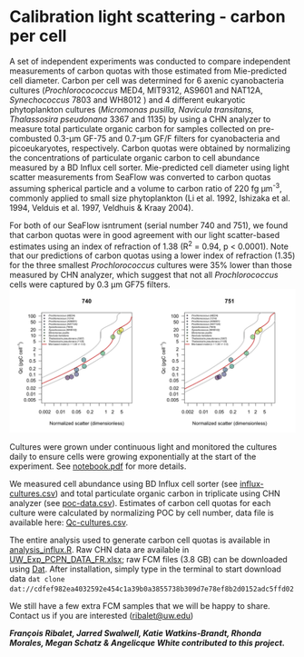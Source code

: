 # Calibration light scattering - carbon per cell
A set of independent experiments was conducted to compare independent measurements of carbon quotas with those estimated from Mie-predicted cell diameter. Carbon per cell was determined for 6 axenic cyanobacteria cultures (<i>Prochlorocococcus</i> MED4, MIT9312, AS9601 and NAT12A, <i>Synechococcus</i> 7803 and WH8012 ) and 4 different eukaryotic phytoplankton cultures (<i>Micromonas pusilla, Navicula transitans, Thalassosira pseudonana</i> 3367 and 1135) by using a CHN analyzer to measure total particulate organic carbon for samples collected on pre-combusted 0.3-µm GF-75 and 0.7-µm GF/F filters for cyanobacteria and picoeukaryotes, respectively. Carbon quotas were obtained by normalizing the concentrations of particulate organic carbon to cell abundance measured by a BD Influx cell sorter. Mie-predicted cell diameter using light scatter measurements from SeaFlow was converted to carbon quotas assuming spherical particle and a volume to carbon ratio of 220 fg µm<sup>-3</sup>, commonly applied to small size phytoplankton (Li et al. 1992, Ishizaka et al. 1994, Velduis et al. 1997, Veldhuis & Kraay 2004). 

For both of our SeaFlow isntrument (serial number 740 and 751), we found that carbon quotas were in good agreement with our light scatter-based estimates using an index of refraction of 1.38 (R<sup>2</sup> = 0.94, p < 0.0001). Note that our predictions of carbon quotas using a lower index of refraction (1.35) for the three smallest <i>Prochlorococcus</i> cultures were 35% lower than those measured by CHN analyzer, which suggest that not all <i>Prochlorococcus</i> cells were captured by 0.3 µm GF75 filters.
![alt text](Qc-scatter.png "SeaFlow calibration of forward scatter normalized by 1 micron beads")


Cultures were grown under continuous light and monitored the cultures daily to ensure cells were growing exponentially at the start of the experiment. See [notebook.pdf](https://github.com/armbrustlab/fsc-poc-calibration/blob/master/notebook.pdf) for more details.

We measured cell abundance using BD Influx cell sorter (see [influx-cultures.csv](https://github.com/armbrustlab/fsc-poc-calibration/blob/master/influx-cultures.csv)) and total particulate organic carbon in triplicate using CHN analyzer (see [poc-data.csv](https://github.com/armbrustlab/fsc-poc-calibration/blob/master/poc-data.csv)). Estimates of carbon cell quotas for each culture were calculated by normalizing POC by cell number, data file is available here: [Qc-cultures.csv](https://github.com/armbrustlab/fsc-poc-calibration/blob/master/Qc-cultures.csv).

The entire analysis used to generate carbon cell quotas is available in [analysis_influx.R](https://github.com/armbrustlab/fsc-poc-calibration/blob/master/analysis_influx.R). Raw CHN data are available in [UW_Exp_PCPN_DATA_FR.xlsx](https://github.com/armbrustlab/fsc-poc-calibration/blob/master/UW_Exp_PCPN_DATA_FR.xlsx); raw FCM files (3.8 GB) can be downloaded using [Dat](https://github.com/datproject/dat). After installation, simply type in the terminal to start download data ```dat clone dat://cdfef982ea4032592e454c1a39b0a3855738b309d7e78ef8b2d0152adc5ffd02```

We still have a few extra FCM samples that we will be happy to share. Contact us if you are interested (ribalet@uw.edu)

***François Ribalet, Jarred Swalwell, Katie Watkins-Brandt, Rhonda Morales, Megan Schatz & Angelicque White contributed to this project.***
